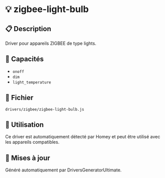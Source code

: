 # 💡 zigbee-light-bulb

## 📋 Description

Driver pour appareils ZIGBEE de type lights.

## 🔧 Capacités

- `onoff`
- `dim`
- `light_temperature`

## 📁 Fichier

`drivers/zigbee/zigbee-light-bulb.js`

## 🎯 Utilisation

Ce driver est automatiquement détecté par Homey et peut être utilisé avec les appareils compatibles.

## 🔄 Mises à jour

Généré automatiquement par DriversGeneratorUltimate.
